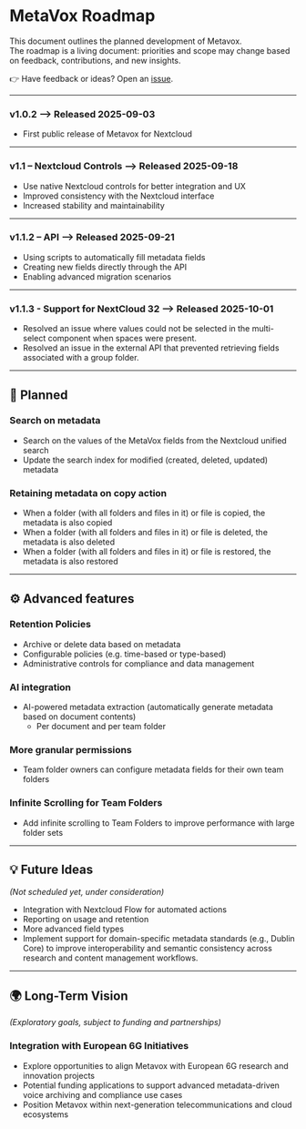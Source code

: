# MetaVox Roadmap

This document outlines the planned development of Metavox.  
The roadmap is a living document: priorities and scope may change based on feedback, contributions, and new insights.

👉 Have feedback or ideas? Open an [issue](https://github.com/nextcloud/metavox/issues).

---

### v1.0.2  --> Released 2025-09-03
- First public release of Metavox for Nextcloud

---

### v1.1 – Nextcloud Controls --> Released 2025-09-18
- Use native Nextcloud controls for better integration and UX  
- Improved consistency with the Nextcloud interface  
- Increased stability and maintainability  

---

### v1.1.2 – API --> Released 2025-09-21
- Using scripts to automatically fill metadata fields
- Creating new fields directly through the API
- Enabling advanced migration scenarios 

---
### v1.1.3 - Support for NextCloud 32 --> Released 2025-10-01
- Resolved an issue where values could not be selected in the multi-select component when spaces were present.
- Resolved an issue in the external API that prevented retrieving fields associated with a group folder.

---

## 📌 Planned

### Search on metadata 
- Search on the values of the MetaVox fields from the Nextcloud unified search
- Update the search index for modified (created, deleted, updated) metadata

### Retaining metadata on copy action 
- When a folder (with all folders and files in it) or file is copied, the metadata is also copied
- When a folder (with all folders and files in it) or file is deleted, the metadata is also deleted
- When a folder (with all folders and files in it) or file is restored, the metadata is also restored

---

## ⚙️ Advanced features

### Retention Policies
- Archive or delete data based on metadata  
- Configurable policies (e.g. time-based or type-based)  
- Administrative controls for compliance and data management  

### AI integration
- AI-powered metadata extraction (automatically generate metadata based on document contents)
  - Per document and per team folder

### More granular permissions
- Team folder owners can configure metadata fields for their own team folders

### Infinite Scrolling for Team Folders
- Add infinite scrolling to Team Folders to improve performance with large folder sets
  
---

## 💡 Future Ideas
*(Not scheduled yet, under consideration)*   
- Integration with Nextcloud Flow for automated actions  
- Reporting on usage and retention
- More advanced field types
- Implement support for domain-specific metadata standards (e.g., Dublin Core) to improve interoperability and semantic consistency across research and content management workflows.   


---

## 🌍 Long-Term Vision
*(Exploratory goals, subject to funding and partnerships)*  

### Integration with European 6G Initiatives
- Explore opportunities to align Metavox with European 6G research and innovation projects  
- Potential funding applications to support advanced metadata-driven voice archiving and compliance use cases  
- Position Metavox within next-generation telecommunications and cloud ecosystems  

